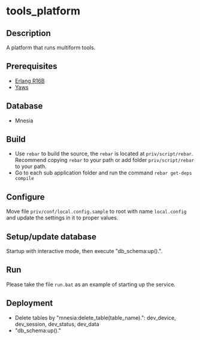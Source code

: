 tools_platform
=============

## Description
A platform that runs multiform tools.

## Prerequisites
* [Erlang R16B](http://www.erlang.org/download.html)
* [Yaws](http://yaws.hyber.org/)

## Database
* Mnesia

## Build
* Use `rebar` to build the source, the `rebar` is located at `priv/script/rebar`. Recommend copying `rebar` to your path or add folder `priv/script/rebar` to your path.
* Go to each sub application folder and run the command `rebar get-deps compile` 

## Configure
Move file `priv/conf/local.config.sample` to root with name `local.config` and update the settings in it to proper values.

## Setup/update database
Startup with interactive mode, then execute "db_schema:up().". 

## Run
Please take the file `run.bat` as an example of starting up the service. 

## Deployment
* Delete tables by "mnesia:delete_table(table_name).": dev_device, dev_session, dev_status, dev_data
* "db_schema:up()."

